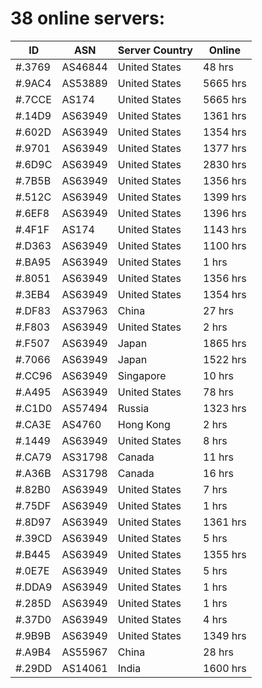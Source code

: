 # 38 online servers:

| ID | ASN | Server Country | Online |
| ------ | ------ | ------ | ------ |
| #.3769 | AS46844 | United States | 48 hrs |
| #.9AC4 | AS53889 | United States | 5665 hrs |
| #.7CCE | AS174 | United States | 5665 hrs |
| #.14D9 | AS63949 | United States | 1361 hrs |
| #.602D | AS63949 | United States | 1354 hrs |
| #.9701 | AS63949 | United States | 1377 hrs |
| #.6D9C | AS63949 | United States | 2830 hrs |
| #.7B5B | AS63949 | United States | 1356 hrs |
| #.512C | AS63949 | United States | 1399 hrs |
| #.6EF8 | AS63949 | United States | 1396 hrs |
| #.4F1F | AS174 | United States | 1143 hrs |
| #.D363 | AS63949 | United States | 1100 hrs |
| #.BA95 | AS63949 | United States | 1 hrs |
| #.8051 | AS63949 | United States | 1356 hrs |
| #.3EB4 | AS63949 | United States | 1354 hrs |
| #.DF83 | AS37963 | China | 27 hrs |
| #.F803 | AS63949 | United States | 2 hrs |
| #.F507 | AS63949 | Japan | 1865 hrs |
| #.7066 | AS63949 | Japan | 1522 hrs |
| #.CC96 | AS63949 | Singapore | 10 hrs |
| #.A495 | AS63949 | United States | 78 hrs |
| #.C1D0 | AS57494 | Russia | 1323 hrs |
| #.CA3E | AS4760 | Hong Kong | 2 hrs |
| #.1449 | AS63949 | United States | 8 hrs |
| #.CA79 | AS31798 | Canada | 11 hrs |
| #.A36B | AS31798 | Canada | 16 hrs |
| #.82B0 | AS63949 | United States | 7 hrs |
| #.75DF | AS63949 | United States | 1 hrs |
| #.8D97 | AS63949 | United States | 1361 hrs |
| #.39CD | AS63949 | United States | 5 hrs |
| #.B445 | AS63949 | United States | 1355 hrs |
| #.0E7E | AS63949 | United States | 5 hrs |
| #.DDA9 | AS63949 | United States | 1 hrs |
| #.285D | AS63949 | United States | 1 hrs |
| #.37D0 | AS63949 | United States | 4 hrs |
| #.9B9B | AS63949 | United States | 1349 hrs |
| #.A9B4 | AS55967 | China | 28 hrs |
| #.29DD | AS14061 | India | 1600 hrs |

